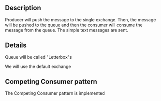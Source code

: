 ## Description

Producer will push the message to the single exchange. Then, the message will be pushed to the queue and then the consumer will consume the message from the queue.
The simple text messages are sent.

## Details

Queue will be called "Letterbox"s

We will use the default exchange 

## Competing Consumer pattern

The Competing Consumer pattern is implemented